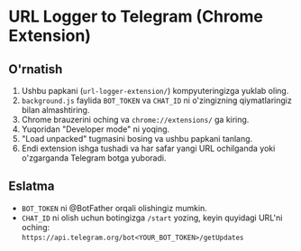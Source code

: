 # URL Logger to Telegram (Chrome Extension)

## O'rnatish
1. Ushbu papkani (`url-logger-extension/`) kompyuteringizga yuklab oling.
2. `background.js` faylida `BOT_TOKEN` va `CHAT_ID` ni o'zingizning qiymatlaringiz bilan almashtiring.
3. Chrome brauzerini oching va `chrome://extensions/` ga kiring.
4. Yuqoridan "Developer mode" ni yoqing.
5. "Load unpacked" tugmasini bosing va ushbu papkani tanlang.
6. Endi extension ishga tushadi va har safar yangi URL ochilganda yoki o'zgarganda Telegram botga yuboradi.

## Eslatma
- `BOT_TOKEN` ni @BotFather orqali olishingiz mumkin.
- `CHAT_ID` ni olish uchun botingizga `/start` yozing, keyin quyidagi URL'ni oching:  
  `https://api.telegram.org/bot<YOUR_BOT_TOKEN>/getUpdates`
